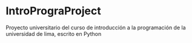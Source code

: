 # IntroPrograProject
Proyecto universitario del curso de introducción a la programación de la universidad de lima, escrito en Python
